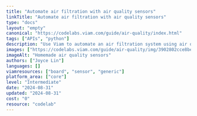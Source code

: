 ```yaml
---
title: "Automate air filtration with air quality sensors"
linkTitle: "Automate air filtration with air quality sensors"
type: "docs"
layout: "empty"
canonical: "https://codelabs.viam.com/guide/air-quality/index.html"
tags: ["APIs", "python"]
description: "Use Viam to automate an air filtration system using air quality sensors and an air filter attached to a box fan."
images: ["https://codelabs.viam.com/guide/air-quality/img/3902802cce8beb95.jpg"]
imageAlt: "Homemade air quality sensors"
authors: ["Joyce Lin"]
languages: []
viamresources: ["board", "sensor", "generic"]
platform_area: ["core"]
level: "Intermediate"
date: "2024-08-31"
updated: "2024-08-31"
cost: "0"
resource: "codelab"
---
```

